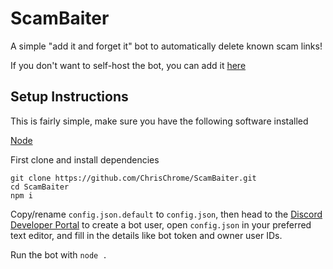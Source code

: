 # ScamBaiter
A simple "add it and forget it" bot to automatically delete known scam links!

If you don't want to self-host the bot, you can add it [here](https://discord.com/api/oauth2/authorize?client_id=932391527601287178&permissions=11269&scope=bot)

## Setup Instructions
This is fairly simple, make sure you have the following software installed

[Node](https://nodejs.org)

First clone and install dependencies
```
git clone https://github.com/ChrisChrome/ScamBaiter.git
cd ScamBaiter
npm i
```

Copy/rename `config.json.default` to `config.json`, then head to the [Discord Developer Portal](https://discord.com/developers/applications) to create a bot user, open `config.json` in your preferred text editor, and fill in the details like bot token and owner user IDs.

Run the bot with `node .`